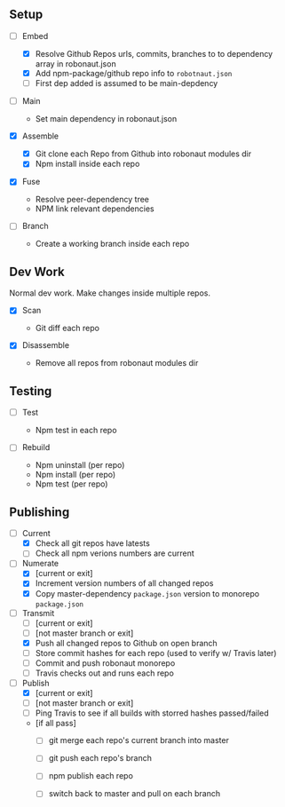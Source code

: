## Setup

- [ ] Embed
	+ [x] Resolve Github Repos urls, commits, branches to to dependency array in robonaut.json
	+ [x] Add npm-package/github repo info to `robotnaut.json`
	+ [ ] First dep added is assumed to be main-depdency

- [ ] Main
	+ Set main dependency in robonaut.json

- [x] Assemble
	+ [x] Git clone each Repo from Github into robonaut modules dir
	+ [x] Npm install inside each repo

- [x] Fuse
	+ Resolve peer-dependency tree
	+ NPM link relevant dependencies

- [ ] Branch
	+ Create a working branch inside each repo

## Dev Work

Normal dev work. Make changes inside multiple repos.

- [x] Scan
	+ Git diff each repo

- [x] Disassemble
	+ Remove all repos from robonaut modules dir

## Testing

- [ ] Test
	+ Npm test in each repo

- [ ] Rebuild
	+ Npm uninstall (per repo)
	+ Npm install (per repo)
	+ Npm test (per repo)


## Publishing

- [ ] Current
	- [x] Check all git repos have latests
	- [ ] Check all npm verions numbers are current

- [ ] Numerate
	+ [x] [current or exit]
	+ [x] Increment version numbers of all changed repos
	+ [x] Copy master-dependency `package.json` version to monorepo `package.json`

- [ ] Transmit
	+ [ ] [current or exit]
	+ [ ] [not master branch or exit]
	+ [x] Push all changed repos to Github on open branch
	+ [ ] Store commit hashes for each repo (used to verify w/ Travis later)
	+ [ ] Commit and push robonaut monorepo
	+ [ ] Travis checks out and runs each repo

- [ ] Publish
	+ [x] [current or exit]
	+ [ ] [not master branch or exit]
	+ [ ] Ping Travis to see if all builds with storred hashes passed/failed
	+ [if all pass]
		+ [ ] git merge each repo's current branch into master
		+ [ ] git push each repo's branch
		+ [ ] npm publish each repo
		+ [ ] switch back to master and pull on each branch








<!-- - [ ] Transmit
	+ [ ] [current or exit]
	+ [ ] [not master branch or exit]
	+ [x] Push all changed repos to Github on open branch
	+ [ ] Ping Travis to see if all builds with current branch hashes passed/failed
	+ [if all pass]
		+ [ ] git merge each repo's current branch into local master
		+ [ ] git push each repo's branch to remote master
		+ [ ]
		+ [ ] npm publish each repo
 -->
